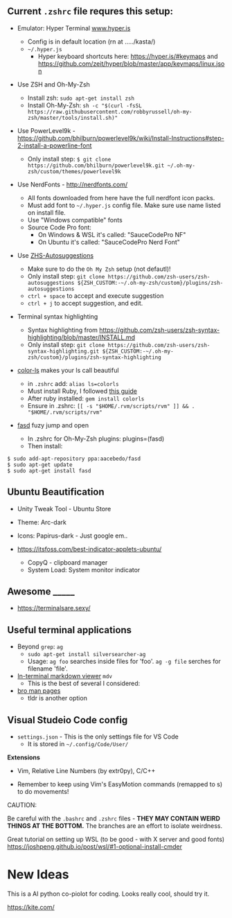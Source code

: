 ## Current `.zshrc` file requres this setup:
- Emulator: Hyper Terminal www.hyper.is
	
	- Config is in default location (rn at …../kasta/)
	- `~/.hyper.js`
    	- Hyper keyboard shortcuts here: https://hyper.is/#keymaps and https://github.com/zeit/hyper/blob/master/app/keymaps/linux.json
- Use ZSH and Oh-My-Zsh
    - Install zsh: `sudo apt-get install zsh`
	- Install Oh-My-Zsh: `sh -c "$(curl -fsSL https://raw.githubusercontent.com/robbyrussell/oh-my-zsh/master/tools/install.sh)"`
- Use PowerLevel9k  - https://github.com/bhilburn/powerlevel9k/wiki/Install-Instructions#step-2-install-a-powerline-font
	- Only install step: `$ git clone https://github.com/bhilburn/powerlevel9k.git ~/.oh-my-zsh/custom/themes/powerlevel9k`
- Use NerdFonts - http://nerdfonts.com/ 
	- All fonts downloaded from here have the full nerdfont icon packs.
	- Must add font to `~/.hyper.js` config file. Make sure use name listed on install file.
	- Use "Windows compatible" fonts
	- Source Code Pro font:
		- On Windows & WSL it's called: "SauceCodePro NF"
		- On Ubuntu it's called: "SauceCodePro Nerd Font"
- Use [ZHS-Autosuggestions](https://github.com/zsh-users/zsh-autosuggestions)
	- Make sure to do the `Oh My Zsh` setup (not defautl)!
	- Only install step: `git clone https://github.com/zsh-users/zsh-autosuggestions ${ZSH_CUSTOM:-~/.oh-my-zsh/custom}/plugins/zsh-autosuggestions`
	- `ctrl + space` to accept and execute suggestion
	- `ctrl + j` to accept suggestion, and edit.
- Terminal syntax highlighting
    - Syntax highlighting from https://github.com/zsh-users/zsh-syntax-highlighting/blob/master/INSTALL.md
    - Only install step: `git clone https://github.com/zsh-users/zsh-syntax-highlighting.git ${ZSH_CUSTOM:-~/.oh-my-zsh/custom}/plugins/zsh-syntax-highlighting`
- [color-ls](https://github.com/athityakumar/colorls#installation) makes your ls call beautiful
	- in `.zshrc` add: `alias ls=colorls`
	- Must install Ruby, I followed [this guide](https://www.digitalocean.com/community/tutorials/how-to-install-ruby-and-set-up-a-local-programming-environment-on-ubuntu-16-04)
    - After ruby installed: `gem install colorls`
    - Ensure in .zshrc: `[[ -s "$HOME/.rvm/scripts/rvm" ]] && . "$HOME/.rvm/scripts/rvm"`
- [fasd](https://github.com/clvv/fasd) fuzy jump and open
    - In .zshrc for Oh-My-Zsh plugins: plugins=(fasd)
    - Then install: 
``` 
$ sudo add-apt-repository ppa:aacebedo/fasd
$ sudo apt-get update
$ sudo apt-get install fasd
```

## Ubuntu Beautification

* Unity Tweak Tool - Ubuntu Store

* Theme: Arc-dark
* Icons: Papirus-dark - Just google em..
* https://itsfoss.com/best-indicator-applets-ubuntu/
  * CopyQ - clipboard manager
  * System Load: System monitor indicator


## Awesome _____
- https://terminalsare.sexy/

## Useful terminal applications
- Beyond `grep`: `ag`
	- `sudo apt-get install silversearcher-ag`
	- Usage: `ag foo` searches inside files for 'foo'. `ag -g file` serches for filename 'file'.
- [In-terminal markdown viewer](https://github.com/axiros/terminal_markdown_viewer) `mdv`
    - This is the best of several I considered: 
- [bro man pages](http://bropages.org/)
	- tldr is another option
## Visual Studeio Code config

- `settings.json` - This is the only settings file for VS Code
	 - It is stored in `~/.config/Code/User/`

**Extensions** 
- Vim, Relative Line Numbers (by extr0py), C/C++

- Remember to keep using Vim's EasyMotion commands (remapped to s<char>) to do movements! 


CAUTION:

Be careful with the `.bashrc` and `.zshrc` files - **THEY MAY CONTAIN WEIRD THINGS AT THE BOTTOM.** The branches are an effort to isolate weirdness.

Great tutorial on setting up WSL (to be good - with X server and good fonts)
https://joshpeng.github.io/post/wsl/#1-optional-install-cmder


# New Ideas

This is a AI python co-piolot for coding. Looks really cool, should try it.

https://kite.com/
